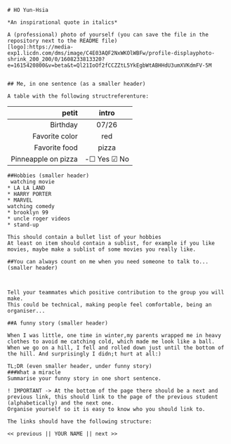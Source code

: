 

    # HO Yun-Hsia

    *An inspirational quote in italics*

    A (professional) photo of yourself (you can save the file in the repository next to the README file)
    [logo]:https://media-exp1.licdn.com/dms/image/C4E03AQF2NxWKOlWBFw/profile-displayphoto-shrink_200_200/0/1608233813320?e=1615420800&v=beta&t=Ql21IoOf2fCCZZtL5YkEgbWtABHHdU3umXVKdmFV-5M
    

    ## Me, in one sentence (as a smaller header)

    A table with the following structreferenture:
   | petit | intro |
   | -----:|:-----:|
   | Birthday | 07/26 |
   | Favorite color | red |
   | Favorite food | pizza |
   | Pinneapple on pizza | -&#9744; Yes &#9745; No | (Extra challenge: make it look like a (un)checked checkbox)

    ##Hobbies (smaller header)
     watching movie
    * LA LA LAND
    * HARRY PORTER
    * MARVEL
    watching comedy
    * brooklyn 99
    * uncle roger videos
    * stand-up
    
    This should contain a bullet list of your hobbies
    At least on item should contain a sublist, for example if you like movies, maybe make a sublist of some movies you really like.

    ##You can always count on me when you need someone to talk to... (smaller header)

   

    Tell your teammates which positive contribution to the group you will make.
    This could be technical, making people feel comfortable, being an organiser...

    ##A funny story (smaller header)

    When I was little, one time in winter,my parents wrapped me in heavy clothes to avoid me catching cold, which made me look like a ball. When we go on a hill, I fell and rolled down just until the bottom of the hill. And surprisingly I didn;t hurt at all:)

    TL;DR (even smaller header, under funny story)
    ###What a miracle
    Summarise your funny story in one short sentence.

    ! IMPORTANT -> At the bottom of the page there should be a next and previous link, this should link to the page of the previous student (alphabetically) and the next one.
    Organise yourself so it is easy to know who you should link to.

    The links should have the following structure:

    << previous || YOUR NAME || next >>


